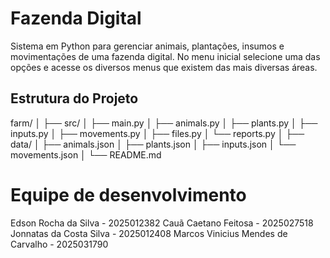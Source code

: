 # Fazenda Digital

Sistema em Python para gerenciar animais, plantações, insumos e movimentações de uma fazenda digital. No menu inicial selecione uma das opções e acesse os diversos menus que existem
das mais diversas áreas.

## Estrutura do Projeto


farm/
│
├── src/
│ ├── main.py
│ ├── animals.py
│ ├── plants.py
│ ├── inputs.py
│ ├── movements.py
│ ├── files.py
│ └── reports.py
│
├── data/
│ ├── animals.json
│ ├── plants.json
│ ├── inputs.json
│ └── movements.json
│
└── README.md

# Equipe de desenvolvimento 

Edson Rocha da Silva - 2025012382
Cauã Caetano Feitosa - 2025027518
Jonnatas da Costa Silva - 2025012408 
Marcos Vinicius Mendes de Carvalho - 2025031790